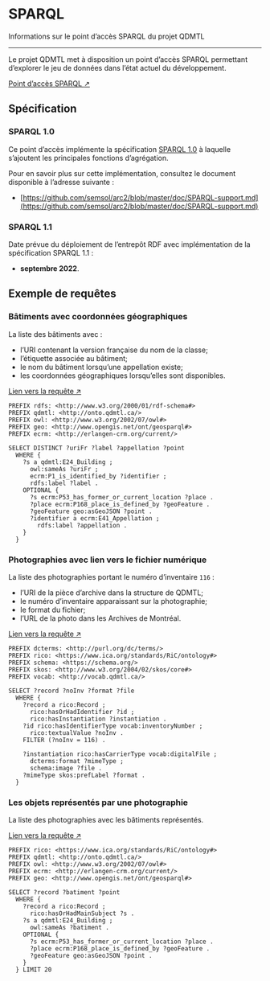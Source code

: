 # SPARQL

Informations sur le point d’accès SPARQL du projet QDMTL

---

Le projet QDMTL met à disposition un point d’accès SPARQL permettant d’explorer le jeu de données dans l’état actuel du développement.

<a class="btn btn-primary btn-lg btn-block" href="http://qdmtl.ca/sparql" role="button" target="_blank">Point d’accès SPARQL <span style="font-family:'DejaVu Sans'">&#8599;</span></a>

## Spécification

### SPARQL 1.0

Ce point d’accès implémente la spécification [SPARQL 1.0](https://www.w3.org/TR/rdf-sparql-query) à laquelle s’ajoutent les principales fonctions d’agrégation.

Pour en savoir plus sur cette implémentation, consultez le document disponible à l’adresse suivante :

- [https://github.com/semsol/arc2/blob/master/doc/SPARQL-support.md](https://github.com/semsol/arc2/blob/master/doc/SPARQL-support.md)

### SPARQL 1.1

Date prévue du déploiement de l’entrepôt RDF avec implémentation de la spécification SPARQL 1.1 :

- **septembre 2022**.


## Exemple de requêtes

### Bâtiments avec coordonnées géographiques

La liste des bâtiments avec :

- l’URI contenant la version française du nom de la classe;
- l’étiquette associée au bâtiment;
- le nom du bâtiment lorsqu’une appellation existe;
- les coordonnées géographiques lorsqu’elles sont disponibles.

<a target="_blank" href="http://qdmtl.ca/sparql/#query=PREFIX%20rdfs%3A%20%3Chttp%3A%2F%2Fwww.w3.org%2F2000%2F01%2Frdf-schema%23%3E%0APREFIX%20qdmtl%3A%20%3Chttp%3A%2F%2Fonto.qdmtl.ca%2F%3E%0APREFIX%20owl%3A%20%3Chttp%3A%2F%2Fwww.w3.org%2F2002%2F07%2Fowl%23%3E%0APREFIX%20geo%3A%20%3Chttp%3A%2F%2Fwww.opengis.net%2Font%2Fgeosparql%23%3E%0APREFIX%20ecrm%3A%20%3Chttp%3A%2F%2Ferlangen-crm.org%2Fcurrent%2F%3E%0A%0ASELECT%20DISTINCT%20%3FuriFr%20%3Flabel%20%3Fappellation%20%3Fpoint%0A%20%20WHERE%20%7B%0A%20%20%20%20%3Fs%20a%20qdmtl%3AE24_Building%20%3B%0A%20%20%20%20%20%20owl%3AsameAs%20%3FuriFr%20%3B%0A%20%20%20%20%20%20ecrm%3AP1_is_identified_by%20%3Fidentifier%20%3B%0A%20%20%20%20%20%20rdfs%3Alabel%20%3Flabel%20.%0A%20%20%20%20OPTIONAL%20%7B%0A%20%20%20%20%20%20%3Fs%20ecrm%3AP53_has_former_or_current_location%20%3Fplace%20.%0A%20%20%20%20%20%20%3Fplace%20ecrm%3AP168_place_is_defined_by%20%3FgeoFeature%20.%0A%20%20%20%20%20%20%3FgeoFeature%20geo%3AasGeoJSON%20%3Fpoint%20.%0A%20%20%20%20%20%20%3Fidentifier%20a%20ecrm%3AE41_Appellation%20%3B%0A%20%20%20%20%20%20%20%20rdfs%3Alabel%20%3Fappellation%20.%0A%20%20%20%20%7D%0A%20%20%7D&endpoint=endpoint.php&requestMethod=POST&tabTitle=Query&headers=%7B%7D&contentTypeConstruct=application%2Fn-triples%2C*%2F*%3Bq%3D0.9&contentTypeSelect=application%2Fsparql-results%2Bjson%2C*%2F*%3Bq%3D0.9&outputFormat=table">Lien vers la requête &nearr;</a>

```plain
PREFIX rdfs: <http://www.w3.org/2000/01/rdf-schema#>
PREFIX qdmtl: <http://onto.qdmtl.ca/>
PREFIX owl: <http://www.w3.org/2002/07/owl#>
PREFIX geo: <http://www.opengis.net/ont/geosparql#>
PREFIX ecrm: <http://erlangen-crm.org/current/>

SELECT DISTINCT ?uriFr ?label ?appellation ?point
  WHERE {
    ?s a qdmtl:E24_Building ;
      owl:sameAs ?uriFr ;
      ecrm:P1_is_identified_by ?identifier ;
      rdfs:label ?label .
    OPTIONAL {
      ?s ecrm:P53_has_former_or_current_location ?place .
      ?place ecrm:P168_place_is_defined_by ?geoFeature .
      ?geoFeature geo:asGeoJSON ?point .
      ?identifier a ecrm:E41_Appellation ;
        rdfs:label ?appellation .
    }
  }
```

### Photographies avec lien vers le fichier numérique

La liste des photographies portant le numéro d’inventaire `116` :

- l’URI de la pièce d’archive dans la structure de QDMTL;
- le numéro d’inventaire apparaissant sur la photographie;
- le format du fichier;
- l’URL de la photo dans les Archives de Montréal.

<a target="_blank" href="http://qdmtl.ca/sparql/#query=PREFIX%20dcterms%3A%20%3Chttp%3A%2F%2Fpurl.org%2Fdc%2Fterms%2F%3E%0APREFIX%20rico%3A%20%3Chttps%3A%2F%2Fwww.ica.org%2Fstandards%2FRiC%2Fontology%23%3E%0APREFIX%20schema%3A%20%3Chttps%3A%2F%2Fschema.org%2F%3E%0APREFIX%20skos%3A%20%3Chttp%3A%2F%2Fwww.w3.org%2F2004%2F02%2Fskos%2Fcore%23%3E%0APREFIX%20vocab%3A%20%3Chttp%3A%2F%2Fvocab.qdmtl.ca%2F%3E%0A%0ASELECT%20%3Frecord%20%3FnoInv%20%3Fformat%20%3Ffile%0A%20%20WHERE%20%7B%0A%20%20%20%20%3Frecord%20a%20rico%3ARecord%20%3B%0A%20%20%20%20%20%20rico%3AhasOrHadIdentifier%20%3Fid%20%3B%0A%20%20%20%20%20%20rico%3AhasInstantiation%20%3Finstantiation%20.%0A%20%20%20%20%3Fid%20rico%3AhasIdentifierType%20vocab%3AinventoryNumber%20%3B%0A%20%20%20%20%20%20rico%3AtextualValue%20%3FnoInv%20.%0A%20%20%20%20FILTER%20(%3FnoInv%20%3D%20116)%20.%0A%0A%20%20%20%20%3Finstantiation%20rico%3AhasCarrierType%20vocab%3AdigitalFile%20%3B%0A%20%20%20%20%20%20dcterms%3Aformat%20%3FmimeType%20%3B%0A%20%20%20%20%20%20schema%3Aimage%20%3Ffile%20.%0A%20%20%20%20%3FmimeType%20skos%3AprefLabel%20%3Fformat%20.%0A%20%20%7D&endpoint=endpoint.php&requestMethod=POST&tabTitle=Query&headers=%7B%7D&contentTypeConstruct=application%2Fn-triples%2C*%2F*%3Bq%3D0.9&contentTypeSelect=application%2Fsparql-results%2Bjson%2C*%2F*%3Bq%3D0.9&outputFormat=table">Lien vers la requête &nearr;</a>

```plain
PREFIX dcterms: <http://purl.org/dc/terms/>
PREFIX rico: <https://www.ica.org/standards/RiC/ontology#>
PREFIX schema: <https://schema.org/>
PREFIX skos: <http://www.w3.org/2004/02/skos/core#>
PREFIX vocab: <http://vocab.qdmtl.ca/>

SELECT ?record ?noInv ?format ?file
  WHERE {
    ?record a rico:Record ;
      rico:hasOrHadIdentifier ?id ;
      rico:hasInstantiation ?instantiation .
    ?id rico:hasIdentifierType vocab:inventoryNumber ;
      rico:textualValue ?noInv .
    FILTER (?noInv = 116) .

    ?instantiation rico:hasCarrierType vocab:digitalFile ;
      dcterms:format ?mimeType ;
      schema:image ?file .
    ?mimeType skos:prefLabel ?format .
  }
```

### Les objets représentés par une photographie

La liste des photographies avec les bâtiments représentés.

<a href="http://qdmtl.ca/sparql/#query=PREFIX%20rico%3A%20%3Chttps%3A%2F%2Fwww.ica.org%2Fstandards%2FRiC%2Fontology%23%3E%0APREFIX%20qdmtl%3A%20%3Chttp%3A%2F%2Fonto.qdmtl.ca%2F%3E%0APREFIX%20owl%3A%20%3Chttp%3A%2F%2Fwww.w3.org%2F2002%2F07%2Fowl%23%3E%0APREFIX%20ecrm%3A%20%3Chttp%3A%2F%2Ferlangen-crm.org%2Fcurrent%2F%3E%0APREFIX%20geo%3A%20%3Chttp%3A%2F%2Fwww.opengis.net%2Font%2Fgeosparql%23%3E%0A%0ASELECT%20%3Frecord%20%3Fbatiment%20%3Fpoint%0A%20%20WHERE%20%7B%0A%20%20%20%20%3Frecord%20a%20rico%3ARecord%20%3B%0A%20%20%20%20%20%20rico%3AhasOrHadMainSubject%20%3Fs%20.%0A%20%20%20%20%3Fs%20a%20qdmtl%3AE24_Building%20%3B%0A%20%20%20%20%20%20owl%3AsameAs%20%3Fbatiment%20.%0A%20%20%20%20OPTIONAL%20%7B%0A%20%20%20%20%20%20%3Fs%20ecrm%3AP53_has_former_or_current_location%20%3Fplace%20.%0A%20%20%20%20%20%20%3Fplace%20ecrm%3AP168_place_is_defined_by%20%3FgeoFeature%20.%0A%20%20%20%20%20%20%3FgeoFeature%20geo%3AasGeoJSON%20%3Fpoint%20.%0A%20%20%20%20%7D%0A%20%20%7D%20LIMIT%2020%0A&endpoint=endpoint.php&requestMethod=POST&tabTitle=Query&headers=%7B%7D&contentTypeConstruct=application%2Fn-triples%2C*%2F*%3Bq%3D0.9&contentTypeSelect=application%2Fsparql-results%2Bjson%2C*%2F*%3Bq%3D0.9&outputFormat=table" target="_blank" >Lien vers la requête &nearr;</a>

```plain
PREFIX rico: <https://www.ica.org/standards/RiC/ontology#>
PREFIX qdmtl: <http://onto.qdmtl.ca/>
PREFIX owl: <http://www.w3.org/2002/07/owl#>
PREFIX ecrm: <http://erlangen-crm.org/current/>
PREFIX geo: <http://www.opengis.net/ont/geosparql#>

SELECT ?record ?batiment ?point
  WHERE {
    ?record a rico:Record ;
      rico:hasOrHadMainSubject ?s .
    ?s a qdmtl:E24_Building ;
      owl:sameAs ?batiment .
    OPTIONAL {
      ?s ecrm:P53_has_former_or_current_location ?place .
      ?place ecrm:P168_place_is_defined_by ?geoFeature .
      ?geoFeature geo:asGeoJSON ?point .
    }
  } LIMIT 20
```
